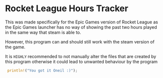 # Rocket League Hours Tracker

This was made specifically for the Epic Games version of Rocket League
as the Epic Games launcher has no way of showing the past two hours played in
the same way that steam is able to.

However, this program can and should still work with the steam version of the game.

It is `HIGHLY` recommended to not manually alter the files that are created by this program
otherwise it could lead to unwanted behaviour by the program

``` rust
 println!("You got it Oneil :)");
```
